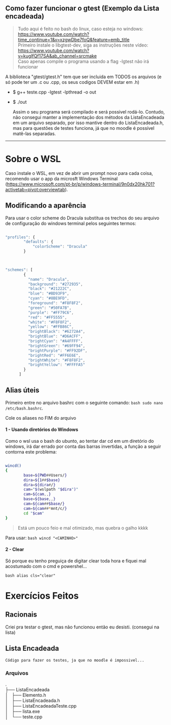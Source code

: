 

## Como fazer funcionar o gtest (Exemplo da Lista encadeada)

> Tudo aqui é feito no bash do linux, caso esteja no windows: https://www.youtube.com/watch?time_continue=1&v=xzgwDbe7foQ&feature=emb_title</br>
> Primeiro instale o libgtest-dev, siga as instruções neste vídeo: https://www.youtube.com/watch?v=kuglfQf17SA&ab_channel=srcmake</br>
> Caso apenas compile o programa usando a flag -lgtest não irá funcionar</br>

A biblioteca "gtest/gtest.h" tem que ser incluida em TODOS os arquivos (e só pode ter um .c ou .cpp, os seus codigos DEVEM estar em .h)
- $ g++ teste.cpp -lgtest -lpthread -o out</br>
- $ ./out</br>


    Assim o seu programa será compilado e será possivel rodá-lo.
    Contudo, não consegui manter a implementação dos métodos da ListaEncadeada em um arquivo separado, por isso mantive dentro do ListaEncadeada.h, mas para questões de testes funciona, já que no moodle é possível matê-las separadas.

---

# Sobre o WSL

Caso instale o WSL, em vez de abrir um prompt novo para cada coisa, recomendo usar o app da microsft Windows Terminal (https://www.microsoft.com/pt-br/p/windows-terminal/9n0dx20hk701?activetab=pivot:overviewtab). 

## Modificando a aparência

Para usar o color scheme do Dracula substitua os trechos do seu arquivo de configuração do windows terminal pelos seguintes termos:

```javascript

"profiles": {
        "defaults": {
            "colorScheme": "Dracula"
        }
        

```

```javascript

"schemes": [
        {
          "name": "Dracula",
          "background": "#272935",
          "black": "#21222C",
          "blue": "#BD93F9",
          "cyan": "#8BE9FD",
          "foreground": "#F8F8F2",
          "green": "#50FA7B",
          "purple": "#FF79C6",
          "red": "#FF5555",
          "white": "#F8F8F2",
          "yellow": "#FFB86C",
          "brightBlack": "#6272A4",
          "brightBlue": "#D6ACFF",
          "brightCyan": "#A4FFFF",
          "brightGreen": "#69FF94",
          "brightPurple": "#FF92DF",
          "brightRed": "#FF6E6E",
          "brightWhite": "#F8F8F2",
          "brightYellow": "#FFFFA5"
        }
      ]

```
## Alias úteis

Primeiro entre no arquivo bashrc com o seguinte comando: ```bash sudo nano /etc/bash.bashrc```.

Cole os aliases no FIM do arquivo

#### 1 - Usando diretórios do Windows

Como o wsl usa o bash do ubunto, ao tentar dar cd em um diretório do windows, irá dar errado por conta das barras invertidas, a função a seguir contorna este problema:

```bash

wincd()
{
        base=${PWD##Users/}
        dira=${1##$base}
        dira=${dira#/}
        cam="$(wslpath "$dira")"
        cam=${cam,,}
        base=${base,,}
        cam=${cam##$base/}
        cam=${cam##*mnt/c/}
        cd "$cam"
}

```
> Está um pouco feio e mal otimizado, mas quebra o galho kkkk  

Para usar: ```bash wincd "<CAMINHO>"```

#### 2 - Clear

Só porque eu tenho preguiça de digitar clear toda hora e fiquei mal acostumado com o cmd e powershel...

```bash alias cls="clear" ```

# Exercícios Feitos

## Racionais

Criei pra testar o gtest, mas não funcionou então eu desisti. (consegui na lista)
    
   
## Lista Encadeada

    Código para fazer os testes, ja que no moodle é impossivel...

### Arquivos

.</br>
├── ListaEncadeada</br>
│   ├── Elemento.h</br>
│   ├── ListaEncadeada.h</br>
│   ├── ListaEncadeadaTeste.cpp</br>
│   ├── lista.exe</br>
│   └── teste.cpp</br>


